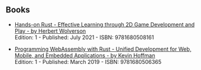 ## Books

- [Hands-on Rust - Effective Learning through 2D Game Development and Play - by Herbert Wolverson](https://pragprog.com/titles/hwrust/hands-on-rust/)  
Edition: 1 - Published: July 2021 - ISBN: 9781680508161

- [Programming WebAssembly with Rust - Unified Development for Web, Mobile, and Embedded Applications - by Kevin Hoffman](https://pragprog.com/titles/khrust/programming-webassembly-with-rust/)  
Edition: 1 - Published: March 2019 - ISBN: 9781680506365
